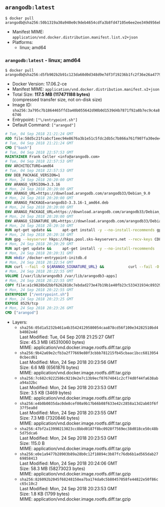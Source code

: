 ## `arangodb:latest`

```console
$ docker pull arangodb@sha256:50b1319a30a940e0c9deb4654cdfa3b8fd47105e6ee2ee349d956eb80ac2b9ef
```

-	Manifest MIME: `application/vnd.docker.distribution.manifest.list.v2+json`
-	Platforms:
	-	linux; amd64

### `arangodb:latest` - linux; amd64

```console
$ docker pull arangodb@sha256:d5fb902b2b91c123da60d0d348d9e7df3f19236b1fc2f36e26a47793fb906ab9
```

-	Docker Version: 17.06.2-ce
-	Manifest MIME: `application/vnd.docker.distribution.manifest.v2+json`
-	Total Size: **117.5 MB (117471188 bytes)**  
	(compressed transfer size, not on-disk size)
-	Image ID: `sha256:3a795c7b1864465ffd3a40b055642d90b0d1539d4b7871f92a8b7ec9c4a86746`
-	Entrypoint: `["\/entrypoint.sh"]`
-	Default Command: `["arangod"]`

```dockerfile
# Tue, 04 Sep 2018 21:21:24 GMT
ADD file:58d5c21fcabcf1eec94e8676a3b1e51c5fdc2db5c7b866a761f907fa30ede4d8 in / 
# Tue, 04 Sep 2018 21:21:24 GMT
CMD ["bash"]
# Tue, 04 Sep 2018 22:57:53 GMT
MAINTAINER Frank Celler <info@arangodb.com>
# Tue, 04 Sep 2018 22:57:53 GMT
ENV ARCHITECTURE=amd64
# Tue, 04 Sep 2018 22:57:53 GMT
ENV DEB_PACKAGE_VERSION=1
# Mon, 24 Sep 2018 20:20:00 GMT
ENV ARANGO_VERSION=3.3.16
# Mon, 24 Sep 2018 20:20:00 GMT
ENV ARANGO_URL=https://download.arangodb.com/arangodb33/Debian_9.0
# Mon, 24 Sep 2018 20:20:00 GMT
ENV ARANGO_PACKAGE=arangodb3-3.3.16-1_amd64.deb
# Mon, 24 Sep 2018 20:20:00 GMT
ENV ARANGO_PACKAGE_URL=https://download.arangodb.com/arangodb33/Debian_9.0/amd64/arangodb3-3.3.16-1_amd64.deb
# Mon, 24 Sep 2018 20:20:00 GMT
ENV ARANGO_SIGNATURE_URL=https://download.arangodb.com/arangodb33/Debian_9.0/amd64/arangodb3-3.3.16-1_amd64.deb.asc
# Mon, 24 Sep 2018 20:20:10 GMT
RUN apt-get update &&     apt-get install -y --no-install-recommends gpg dirmngr     &&     rm -rf /var/lib/apt/lists/*
# Mon, 24 Sep 2018 20:20:18 GMT
RUN gpg --keyserver hkps://hkps.pool.sks-keyservers.net --recv-keys CD8CB0F1E0AD5B52E93F41E7EA93F5E56E751E9B
# Mon, 24 Sep 2018 20:20:29 GMT
RUN apt-get update &&     apt-get install -y --no-install-recommends         libjemalloc1         ca-certificates         pwgen         curl     &&     rm -rf /var/lib/apt/lists/*
# Mon, 24 Sep 2018 20:20:31 GMT
RUN mkdir /docker-entrypoint-initdb.d
# Mon, 24 Sep 2018 20:22:54 GMT
RUN curl --fail -O ${ARANGO_SIGNATURE_URL} &&           curl --fail -O ${ARANGO_PACKAGE_URL} &&             gpg --verify ${ARANGO_PACKAGE}.asc &&     (echo arangodb3 arangodb3/password password test | debconf-set-selections) &&     (echo arangodb3 arangodb3/password_again password test | debconf-set-selections) &&     DEBIAN_FRONTEND="noninteractive" dpkg -i ${ARANGO_PACKAGE} &&     rm -rf /var/lib/arangodb3/* &&     sed -ri         -e 's!127\.0\.0\.1!0.0.0.0!g'         -e 's!^(file\s*=).*!\1 -!'         -e 's!^\s*uid\s*=.*!!'         /etc/arangodb3/arangod.conf     && chgrp 0 /var/lib/arangodb3 /var/lib/arangodb3-apps     && chmod 775 /var/lib/arangodb3 /var/lib/arangodb3-apps     &&     rm -f ${ARANGO_PACKAGE}*
# Mon, 24 Sep 2018 20:22:55 GMT
VOLUME [/var/lib/arangodb3 /var/lib/arangodb3-apps]
# Mon, 24 Sep 2018 20:22:55 GMT
COPY file:a1c9828bd2bbf6262810c7ebdad273e47b19b1e40fb23c533431934c89329a8f in /entrypoint.sh 
# Mon, 24 Sep 2018 20:22:55 GMT
ENTRYPOINT ["/entrypoint.sh"]
# Mon, 24 Sep 2018 20:23:25 GMT
EXPOSE 8529/tcp
# Mon, 24 Sep 2018 20:23:26 GMT
CMD ["arangod"]
```

-	Layers:
	-	`sha256:05d1a5232b461a4b35424129580054caa878cd56f100e34282510bd4b4082e4d`  
		Last Modified: Tue, 04 Sep 2018 21:25:27 GMT  
		Size: 45.3 MB (45310060 bytes)  
		MIME: application/vnd.docker.image.rootfs.diff.tar.gzip
	-	`sha256:9b42a69e2cfb3a2f77669e80f3cbbb781215fb45cbaac1bcc68139540cbecd61`  
		Last Modified: Mon, 24 Sep 2018 20:23:56 GMT  
		Size: 6.6 MB (6561876 bytes)  
		MIME: application/vnd.docker.image.rootfs.diff.tar.gzip
	-	`sha256:7c682c9222586c9210e2e7c13b9ecf07674041c2cf74d0f44fa638aba94a32bc`  
		Last Modified: Mon, 24 Sep 2018 20:23:53 GMT  
		Size: 3.5 KB (3469 bytes)  
		MIME: application/vnd.docker.image.rootfs.diff.tar.gzip
	-	`sha256:e4b0b0035dac0de8cef00a9b17b66b08f633e42c2858a13d2ab03f6f37f5ea8d`  
		Last Modified: Mon, 24 Sep 2018 20:23:55 GMT  
		Size: 7.3 MB (7320846 bytes)  
		MIME: application/vnd.docker.image.rootfs.diff.tar.gzip
	-	`sha256:47bf2a13990213023cc8bbd0187f8bc0928f7569ec38d018ce50c48b5d75dca6`  
		Last Modified: Mon, 24 Sep 2018 20:23:53 GMT  
		Size: 115.0 B  
		MIME: application/vnd.docker.image.rootfs.diff.tar.gzip
	-	`sha256:e0e1a9477b28903b89a28b0c12f18894c3b87fc76db6b1ad565dab2769858413`  
		Last Modified: Mon, 24 Sep 2018 20:24:06 GMT  
		Size: 58.3 MB (58273023 bytes)  
		MIME: application/vnd.docker.image.rootfs.diff.tar.gzip
	-	`sha256:826092b2045f68248158ea7ba174da0c5b80457058fe44822e50f86cc65c10c2`  
		Last Modified: Mon, 24 Sep 2018 20:23:53 GMT  
		Size: 1.8 KB (1799 bytes)  
		MIME: application/vnd.docker.image.rootfs.diff.tar.gzip
